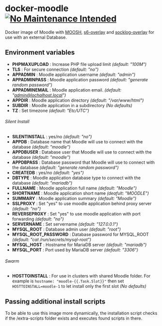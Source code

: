 docker-moodle [![No Maintenance Intended](http://unmaintained.tech/badge.svg)](http://unmaintained.tech/)
=============

Docker image of Moodle with [MOOSH](http://moosh-online.com), [s6-overlay](https://github.com/just-containers/s6-overlay) and [socklog-overlay](https://github.com/just-containers/socklog-overlay) for use with an external Database.

## Environment variables

- **PHPMAXUPLOAD** : Increase PHP file upload limit *(default: "100M")*
- **TLS** : For secure connection *(default: "no")*
- **APPADMIN** : Moodle application username *(default: "admin")*
- **APPADMINPASS** : Moodle application password *(default: "generate random password")*
- **APPADMINEMAIL** : Moodle application email. *(default: "admin@lochalhost.local")*
- **APPDIR** : Moodle application directory *(default: "/var/www/html")*
- **SUBDIR** : Moodle application in a subdirectory *(No defaults)*
- **TZ** : Set timezone *(default: "Etc/UTC")*
###### Silent Install ######
- **SILENTINSTALL** : yes/no *(default: "no")*
- **APPDB** : Database name that Moodle will use to connect with the database *(default: "moodle")*
- **APPDBUSER** : Database user that Moodle will use to connect with the database *(default: "moodle")*
- **APPDBPASS** : Database password that Moodle will use to connect with the database *(default: "generate random password")*
- **CREATEDB** : yes/no *(default: "yes")*
- **DBTYPE** : Moodle application database type to connect with the database *(default: "mariadb")*
- **FULLNAME** : Moodle application full name *(default: "Moodle")*
- **SHORTNAME** : Moodle application short name *(deafult: "MOODLE")*
- **SUMMARY** : Moodle application summary *(default: "Moodle")*
- **SSLPROXY** : Set "yes" to use moodle application behind proxy server *(default: "no")*
- **REVERSEPROXY** : Set "yes" to use moodle application with port forwarding *(default: "no")* 
- **SERVERNAME** : Set servername *(default: "127.0.0.1")*
- **MYSQL_ROOT** : Database admin user *(default: "root")*
- **MYSQL_ROOT_PASSWORD** : Database password for MYSQL_ROOT *(default: "cat /run/secrets/mysql-root")*
- **MYSQL_HOST** : Hostname for MariaDB server *(default: "mariadb")*
- **MYSQL_PORT** : Port used by MariaDB server *(default: "3306")*
###### Swarm ######
- **HOSTTOINSTALL** : For use in clusters with shared Moodle folder. For example is `hostname: "moodle-{{.Task.Slot}}"` then set `HOSTTOINSTALL=moodle-1` to let install only the first slot *(No defaults)*

## Passing additional install scripts
To be able to use this image more dynamically, the installation script checks if the /extra-scripts folder exists and executes found scripts in there.
